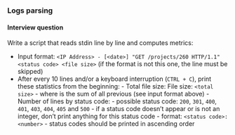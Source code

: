### Logs parsing

#### Interview question
Write a script that reads stdin line by line and computes metrics:

- Input format: `<IP Address> - [<date>] "GET /projects/260 HTTP/1.1" <status code> <file size>` (if the format is not this one, the line must be skipped)
- After every 10 lines and/or a keyboard interruption (`CTRL + C`), print these statistics from the beginning:
      - Total file size: File size: `<total size>`
      - where <total size> is the sum of all previous <file size> (see input format above)
      - Number of lines by status code:
          - possible status code: `200`, `301`, `400`, `401`, `403`, `404`, `405` and `500`
          - if a status code doesn’t appear or is not an integer, don’t print anything for this status code
          - format: `<status code>: <number>`
          - status codes should be printed in ascending order
